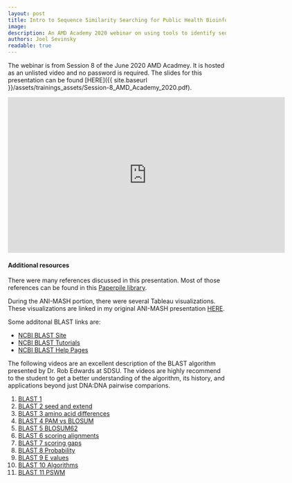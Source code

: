 ```yaml
---
layout: post
title: Intro to Sequence Similarity Searching for Public Health Bioinformatics
image:
description: An AMD Academy 2020 webinar on using tools to identify sequence similarity.
authors: Joel Sevinsky
readable: true
---
```


The webinar is from Session 8 of the June 2020 AMD Acadmey. It is hosted as an unlisted video and no password is required. The slides for this presentation can be found [HERE]({{ site.baseurl }}/assets/trainings_assets/Session-8_AMD_Academy_2020.pdf).


<iframe id="ytplayer"
  type="text/html"
  width="640"
  height="360"
  src="https://www.youtube.com/embed/LiUsYhwxSPM?autoplay=0"
  frameborder="0">
</iframe>

#### Additional resources

There were many references discussed in this presentation. Most of those references can be found in this [Paperpile library](https://paperpile.com/shared/uSfhgd).

During the ANI-MASH portion, there were several Tableau visualizations. These visualizations are linked in my original ANI-MASH presentation [HERE](http://www.staphb.org/training/bacterial-id/).

Some additonal BLAST links are:
- [NCBI BLAST Site](https://blast.ncbi.nlm.nih.gov/Blast.cgi)
- [NCBI BLAST Tutorials](https://www.youtube.com/playlist?list=PLH-TjWpFfWrtjzMCIvUe-YbrlIeFQlKMq)
- [NCBI BLAST Help Pages](https://blast.ncbi.nlm.nih.gov/Blast.cgi?CMD=Web&PAGE_TYPE=BlastDocs)

The following videos are an excellent description of the BLAST algorithm presented by Dr. Rob Edwards at SDSU. The videos are highly recommend to the student to get a better understanding of the algorithm, its history, and applications beyond just DNA:DNA pairwise comparions.
1. [BLAST 1](https://www.youtube.com/watch?v=8A-msg23u0w)
2. [BLAST 2 seed and extend](https://www.youtube.com/watch?v=kAAme1fBanc)
3. [BLAST 3 amino acid differences](https://www.youtube.com/watch?v=K7i2XbFZv6Y)
4. [BLAST 4 PAM vs BLOSUM](https://www.youtube.com/watch?v=68lF71zEUF8)
5. [BLAST 5 BLOSUM62](https://www.youtube.com/watch?v=njva17LwhsE)
6. [BLAST 6 scoring alignments](https://www.youtube.com/watch?v=2V9HNxbWUMg)
7. [BLAST 7 scoring gaps](https://www.youtube.com/watch?v=2YUECI6cLHo)
8. [BLAST 8 Probability](https://www.youtube.com/watch?v=ZldgQTq4IyU)
9. [BLAST 9 E values](https://www.youtube.com/watch?v=S3gr8gjKHhc)
10. [BLAST 10 Algorithms](https://www.youtube.com/watch?v=1l2p_Q7QyB4)
11. [BLAST 11 PSWM](https://www.youtube.com/watch?v=419r3r87nAk)
